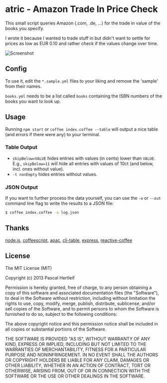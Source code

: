 # atric - Amazon Trade In Price Check

This small script queries Amazon (.com, .de, ...) for the trade in value of the books you specify.

I wrote it because I wanted to trade stuff in but didn't want to settle for prices as low as EUR 0.10 and rather check if the values change over time.

![Screenshot](https://raw.github.com/killercup/atric/master/public/img/screenshot.png)

## Config

To use it, edit the `*.sample.yml` files to your liking and remove the 'sample' from their names.

`books.yml` needs to be a list called `books` containing the ISBN numbers of the books you want to look up.

## Usage

Running `npm start` or `coffee index.coffee --table` will output a nice table (and errors if there were any) to your terminal.

### Table Output

- `skipBelow=VALUE` hides entries with values (in cents) lower than `VALUE`. E.g., `skipBelow=11` will hide all entries with values of 10ct (and below, incl. ones without value).
- `-t nonEmpty` hides entries without values.

### JSON Output

If you want to further process the data yourself, you can use the `-o` or `--out` command line flag to write the results to a JSON file:

```sh
$ coffee index.coffee -o log.json
```

## Thanks

[node.js](http://nodejs.org/), [coffeescript](http://coffeescript.org/), [apac](https://github.com/dmcquay/node-apac), [cli-table](https://github.com/LearnBoost/cli-table), [express](http://expressjs.com/), [reactive-coffee](http://yang.github.io/reactive-coffee/)

## License

The MIT License (MIT)

Copyright (c) 2013 Pascal Hertleif

Permission is hereby granted, free of charge, to any person obtaining a copy of
this software and associated documentation files (the "Software"), to deal in
the Software without restriction, including without limitation the rights to
use, copy, modify, merge, publish, distribute, sublicense, and/or sell copies of
the Software, and to permit persons to whom the Software is furnished to do so,
subject to the following conditions:

The above copyright notice and this permission notice shall be included in all
copies or substantial portions of the Software.

THE SOFTWARE IS PROVIDED "AS IS", WITHOUT WARRANTY OF ANY KIND, EXPRESS OR
IMPLIED, INCLUDING BUT NOT LIMITED TO THE WARRANTIES OF MERCHANTABILITY, FITNESS
FOR A PARTICULAR PURPOSE AND NONINFRINGEMENT. IN NO EVENT SHALL THE AUTHORS OR
COPYRIGHT HOLDERS BE LIABLE FOR ANY CLAIM, DAMAGES OR OTHER LIABILITY, WHETHER
IN AN ACTION OF CONTRACT, TORT OR OTHERWISE, ARISING FROM, OUT OF OR IN
CONNECTION WITH THE SOFTWARE OR THE USE OR OTHER DEALINGS IN THE SOFTWARE.

